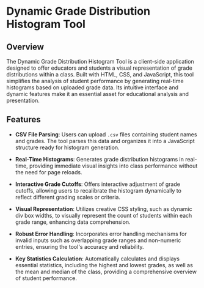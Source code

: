# Dynamic Grade Distribution Histogram Tool

## Overview
The Dynamic Grade Distribution Histogram Tool is a client-side application designed to offer educators and students a visual representation of grade distributions within a class. Built with HTML, CSS, and JavaScript, this tool simplifies the analysis of student performance by generating real-time histograms based on uploaded grade data. Its intuitive interface and dynamic features make it an essential asset for educational analysis and presentation.

## Features

- **CSV File Parsing**: Users can upload `.csv` files containing student names and grades. The tool parses this data and organizes it into a JavaScript structure ready for histogram generation.

- **Real-Time Histograms**: Generates grade distribution histograms in real-time, providing immediate visual insights into class performance without the need for page reloads.

- **Interactive Grade Cutoffs**: Offers interactive adjustment of grade cutoffs, allowing users to recalibrate the histogram dynamically to reflect different grading scales or criteria.

- **Visual Representation**: Utilizes creative CSS styling, such as dynamic div box widths, to visually represent the count of students within each grade range, enhancing data comprehension.

- **Robust Error Handling**: Incorporates error handling mechanisms for invalid inputs such as overlapping grade ranges and non-numeric entries, ensuring the tool's accuracy and reliability.

- **Key Statistics Calculation**: Automatically calculates and displays essential statistics, including the highest and lowest grades, as well as the mean and median of the class, providing a comprehensive overview of student performance.


